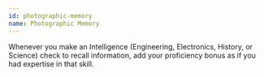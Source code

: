 ```yaml
---
id: photographic-memory
name: Photographic Memory
---
```

Whenever you make an Intelligence (Engineering, Electronics, History, or Science) check to recall information, add your proficiency bonus as if you had expertise in that skill.